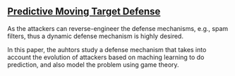 ## [Predictive Moving Target Defense](http://ieeexplore.ieee.org/stamp/stamp.jsp?arnumber=6378159)

As the attackers can reverse-engineer the defense mechanisms, e.g., spam filters, thus a dynamic defense mechanism is highly desired. 

In this paper, the auhtors study a defense mechanism that takes into account the evolution of attackers based on maching learning to do prediction, and also model the problem using game theory. 
